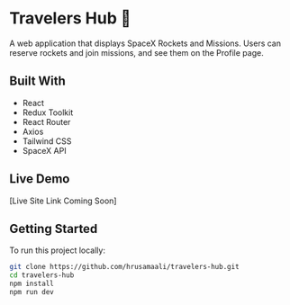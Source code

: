 # Travelers Hub 🚀

A web application that displays SpaceX Rockets and Missions. Users can reserve rockets and join missions, and see them on the Profile page.

## Built With
- React
- Redux Toolkit
- React Router
- Axios
- Tailwind CSS
- SpaceX API

## Live Demo
[Live Site Link Coming Soon]

## Getting Started
To run this project locally:

```bash
git clone https://github.com/hrusamaali/travelers-hub.git
cd travelers-hub
npm install
npm run dev
